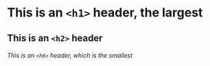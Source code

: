 # This is an `<h1>` header, the largest

## This is an `<h2>` header

###### This is an `<h6>` header, which is the smallest
